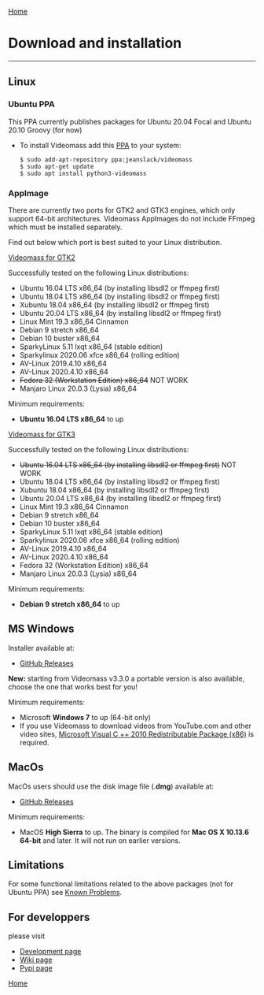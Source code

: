 [Home](index.md)

# Download and installation
--------------

## Linux

### Ubuntu PPA
This PPA currently publishes packages for Ubuntu 20.04 Focal and Ubuntu 20.10 Groovy (for now)   

- To install Videomass add this [PPA](https://launchpad.net/~jeanslack/+archive/ubuntu/videomass) 
to your system:   

    `$ sudo add-apt-repository ppa:jeanslack/videomass`   
    `$ sudo apt-get update`   
    `$ sudo apt install python3-videomass` 

### AppImage
There are currently two ports for GTK2 and GTK3 engines, which only support 
64-bit architectures. Videomass AppImages do not include FFmpeg which must be 
installed separately.   

Find out below which port is best suited to your Linux distribution.     
 
[Videomass for GTK2](https://github.com/jeanslack/Videomass/releases)   

Successfully tested on the following Linux distributions:   
* Ubuntu 16.04 LTS x86_64 (by installing libsdl2 or ffmpeg first)
* Ubuntu 18.04 LTS x86_64 (by installing libsdl2 or ffmpeg first)
* Xubuntu 18.04 x86_64 (by installing libsdl2 or ffmpeg first)
* Ubuntu 20.04 LTS x86_64 (by installing libsdl2 or ffmpeg first)
* Linux Mint 19.3 x86_64 Cinnamon
* Debian 9 stretch x86_64
* Debian 10 buster x86_64
* SparkyLinux 5.11 lxqt x86_64 (stable edition)
* Sparkylinux 2020.06 xfce x86_64 (rolling edition)
* AV-Linux 2019.4.10 x86_64
* AV-Linux 2020.4.10 x86_64
* ~~Fedora 32 (Workstation Edition) x86_64~~ NOT WORK
* Manjaro Linux 20.0.3 (Lysia) x86_64

Minimum requirements:
- **Ubuntu 16.04 LTS x86_64** to up   
 
[Videomass for GTK3](https://sourceforge.net/projects/videomass2/files/)   

Successfully tested on the following Linux distributions:   
* ~~Ubuntu 16.04 LTS x86_64 (by installing libsdl2 or ffmpeg first)~~ NOT WORK
* Ubuntu 18.04 LTS x86_64 (by installing libsdl2 or ffmpeg first)
* Xubuntu 18.04 x86_64 (by installing libsdl2 or ffmpeg first)
* Ubuntu 20.04 LTS x86_64 (by installing libsdl2 or ffmpeg first)
* Linux Mint 19.3 x86_64 Cinnamon
* Debian 9 stretch x86_64
* Debian 10 buster x86_64
* SparkyLinux 5.11 lxqt x86_64 (stable edition)
* Sparkylinux 2020.06 xfce x86_64 (rolling edition)
* AV-Linux 2019.4.10 x86_64
* AV-Linux 2020.4.10 x86_64
* Fedora 32 (Workstation Edition) x86_64
* Manjaro Linux 20.0.3 (Lysia) x86_64

Minimum requirements:
- **Debian 9 stretch x86_64** to up   

## MS Windows
Installer available at:
- [GitHub Releases](https://github.com/jeanslack/Videomass/releases)    

**New:** starting from Videomass v3.3.0 a portable version is also available, 
choose the one that works best for you!  

Minimum requirements:
- Microsoft **Windows 7** to up (64-bit only)
- If you use Videomass to download videos from YouTube.com and other video 
sites, [Microsoft Visual C ++ 2010 Redistributable Package (x86)](https://www.microsoft.com/en-US/download/details.aspx?id=5555) 
is required.

## MacOs
MacOs users should use the disk image file (.**dmg**) available at:
- [GitHub Releases](https://github.com/jeanslack/Videomass/releases)   

Minimum requirements:
- MacOS **High Sierra** to up.
The binary is compiled for **Mac OS X 10.13.6 64-bit** and later. 
It will not run on earlier versions.

## Limitations 
For some functional limitations related to the above packages (not for Ubuntu 
PPA) see [Known Problems](https://jeanslack.github.io/Videomass/known_problems.html).   

## For developpers
please visit
- [Development page](https://github.com/jeanslack/Videomass)   
- [Wiki page](https://github.com/jeanslack/Videomass/wiki)   
- [Pypi page](https://pypi.org/project/videomass/)

[Home](index.md)

